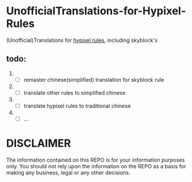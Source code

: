 # UnofficialTranslations-for-Hypixel-Rules
(Unofficial)Translations for [hypixel rules](https://hypixel.net/rules), including skyblock's
## todo:
1. - [ ] remaster chinese(simplified) translation for skyblock rule

2. - [ ] translate other rules to simplified chinese

3. - [ ] translate hypixel rules to traditional chinese 

4. - [ ] ...

# DISCLAIMER
The information contained on this REPO is for your information purposes only. You should not rely upon the information on the REPO as a basis for making any business, legal or any other decisions. 
